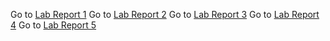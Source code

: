 Go to [Lab Report 1](LabReport1.md)
Go to [Lab Report 2](LabReport2.md)
Go to [Lab Report 3](LabReport3.md)
Go to [Lab Report 4](LabReport4.md)
Go to [Lab Report 5](LabReport5.md)